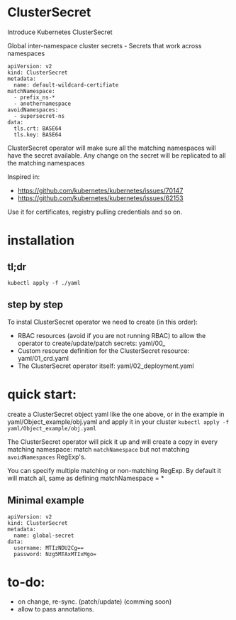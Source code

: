 # ClusterSecret
Introduce Kubernetes ClusterSecret 


Global inter-namespace cluster secrets - Secrets that work across namespaces 

```
apiVersion: v2
kind: ClusterSecret
metadata:
  name: default-wildcard-certifiate
matchNamespace:
  - prefix_ns-*
  - anothernamespace
avoidNamespaces:
  - supersecret-ns
data:
  tls.crt: BASE64
  tls.key: BASE64
```

ClusterSecret operator will make sure all the matching namespaces will have the secret available.
Any change on the secret will be replicated to all the matching namespaces

Inspired in:

 - https://github.com/kubernetes/kubernetes/issues/70147
 - https://github.com/kubernetes/kubernetes/issues/62153

Use it for certificates, registry pulling credentials and so on.

# installation

## tl;dr

```
kubectl apply -f ./yaml
```

## step by step

To instal ClusterSecret operator we need to create (in this order):

 - RBAC resources (avoid if you are not running RBAC) to allow the operator to create/update/patch secrets: yaml/00_
 - Custom resource definition for the ClusterSecret resource: yaml/01_crd.yaml
 - The ClusterSecret operator itself: yaml/02_deployment.yaml
 
 
# quick start:

create a ClusterSecret object yaml like the one above, or in the example in yaml/Object_example/obj.yaml and apply it in your cluster `kubectl apply -f yaml/Object_example/obj.yaml`

The ClusterSecret operator will pick it up and will create a copy in every matching namespace:  match `matchNamespace` but not matching  `avoidNamespaces` RegExp's.

You can specify multiple matching or non-matching RegExp. By default it will match all, same as defining matchNamespace = * 

## Minimal example

```
apiVersion: v2
kind: ClusterSecret
metadata:
  name: global-secret
data:
  username: MTIzNDU2Cg==
  password: Nzg5MTAxMTIxMgo=
```

 
 
# to-do:

 - on change, re-sync. (patch/update) (comming soon)
 - allow to pass annotations.
 
